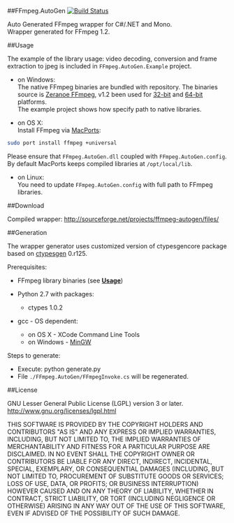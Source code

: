 ##FFmpeg.AutoGen [![Build Status](https://travis-ci.org/Ruslan-B/FFmpeg.AutoGen.png)](https://travis-ci.org/Ruslan-B/FFmpeg.AutoGen)

Auto Generated FFmpeg wrapper for C#/.NET and Mono.  
Wrapper generated for FFmpeg 1.2.  

##Usage

The example of the library usage: video decoding, conversion and frame extraction to jpeg is included in ```FFmpeg.AutoGen.Example``` project.  

- on Windows:  
The native FFmpeg binaries are bundled with repository. The binaries source is [Zeranoe FFmpeg](http://ffmpeg.zeranoe.com/builds/), v1.2 been used for 
[32-bit](http://ffmpeg.zeranoe.com/builds/win32/shared/ffmpeg-1.2-win32-shared.7z) and 
[64-bit](http://ffmpeg.zeranoe.com/builds/win64/shared/ffmpeg-1.2-win64-shared.7z) platforms.  
The example project shows how specify path to native libraries.  

- on OS X:  
Install FFmpeg via [MacPorts](http://www.macports.org):
```bash
sudo port install ffmpeg +universal
```
Please ensure that ```FFmpeg.AutoGen.dll``` coupled with ```FFmpeg.AutoGen.config```. 
By default MacPorts keeps compiled libraries at ```/opt/local/lib```.

- on Linux:  
You need to update ```FFmpeg.AutoGen.config``` with full path to FFmpeg libraries.

##Download

Compiled wrapper:
http://sourceforge.net/projects/ffmpeg-autogen/files/

##Generation

The wrapper generator uses customized version of ctypesgencore package based on [ctypesgen](http://code.google.com/p/ctypesgen/) 0.r125.

Prerequisites:
 - FFmpeg library binaries (see **[Usage](#usage)**)
 - Python 2.7 with packages:
    - ctypes 1.0.2

 - gcc - OS dependent:
    - on OS X - XCode Command Line Tools
    - on Windows - [MinGW](http://www.mingw.org)

Steps to generate:
- Execute: python generate.py
- File ```./FFmpeg.AutoGen/FFmpegInvoke.cs``` will be regenerated.

##License

GNU Lesser General Public License (LGPL) version 3 or later.  
http://www.gnu.org/licenses/lgpl.html

THIS SOFTWARE IS PROVIDED BY THE COPYRIGHT HOLDERS AND CONTRIBUTORS
"AS IS" AND ANY EXPRESS OR IMPLIED WARRANTIES, INCLUDING, BUT NOT
LIMITED TO, THE IMPLIED WARRANTIES OF MERCHANTABILITY AND FITNESS FOR
A PARTICULAR PURPOSE ARE DISCLAIMED. IN NO EVENT SHALL THE COPYRIGHT
OWNER OR CONTRIBUTORS BE LIABLE FOR ANY DIRECT, INDIRECT, INCIDENTAL,
SPECIAL, EXEMPLARY, OR CONSEQUENTIAL DAMAGES (INCLUDING, BUT NOT
LIMITED TO, PROCUREMENT OF SUBSTITUTE GOODS OR SERVICES; LOSS OF USE,
DATA, OR PROFITS; OR BUSINESS INTERRUPTION) HOWEVER CAUSED AND ON ANY
THEORY OF LIABILITY, WHETHER IN CONTRACT, STRICT LIABILITY, OR TORT
(INCLUDING NEGLIGENCE OR OTHERWISE) ARISING IN ANY WAY OUT OF THE USE
OF THIS SOFTWARE, EVEN IF ADVISED OF THE POSSIBILITY OF SUCH DAMAGE.
